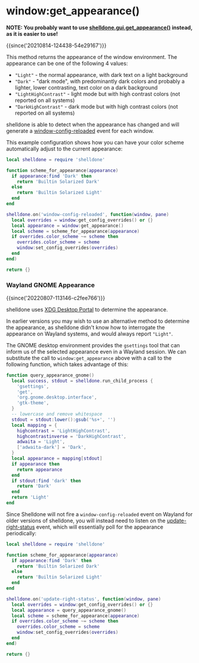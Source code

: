 # window:get_appearance()

**NOTE: You probably want to use [shelldone.gui.get_appearance()](../shelldone.gui/get_appearance.md) instead, as it is easier to use!**

{{since('20210814-124438-54e29167')}}

This method returns the appearance of the window environment.  The appearance
can be one of the following 4 values:

* `"Light"` - the normal appearance, with dark text on a light background
* `"Dark"` - "dark mode", with predominantly dark colors and probably a lighter, lower contrasting, text color on a dark background
* `"LightHighContrast"` - light mode but with high contrast colors (not reported on all systems)
* `"DarkHighContrast"` - dark mode but with high contrast colors (not reported on all systems)

shelldone is able to detect when the appearance has changed and will generate a
[window-config-reloaded](../window-events/window-config-reloaded.md) event for
each window.

This example configuration shows how you can have your color scheme
automatically adjust to the current appearance:

```lua
local shelldone = require 'shelldone'

function scheme_for_appearance(appearance)
  if appearance:find 'Dark' then
    return 'Builtin Solarized Dark'
  else
    return 'Builtin Solarized Light'
  end
end

shelldone.on('window-config-reloaded', function(window, pane)
  local overrides = window:get_config_overrides() or {}
  local appearance = window:get_appearance()
  local scheme = scheme_for_appearance(appearance)
  if overrides.color_scheme ~= scheme then
    overrides.color_scheme = scheme
    window:set_config_overrides(overrides)
  end
end)

return {}
```

### Wayland GNOME Appearance

{{since('20220807-113146-c2fee766')}}

shelldone uses [XDG Desktop
Portal](https://flatpak.github.io/xdg-desktop-portal/) to determine the
appearance.

In earlier versions you may wish to use an alternative method to determine the
appearance, as shelldone didn't know how to interrogate the appearance on Wayland
systems, and would always report `"Light"`.

The GNOME desktop environment provides the `gsettings` tool that can
inform us of the selected appearance even in a Wayland session. We can
substitute the call to `window:get_appearance` above with a call to the
following function, which takes advantage of this:

```lua
function query_appearance_gnome()
  local success, stdout = shelldone.run_child_process {
    'gsettings',
    'get',
    'org.gnome.desktop.interface',
    'gtk-theme',
  }
  -- lowercase and remove whitespace
  stdout = stdout:lower():gsub('%s+', '')
  local mapping = {
    highcontrast = 'LightHighContrast',
    highcontrastinverse = 'DarkHighContrast',
    adwaita = 'Light',
    ['adwaita-dark'] = 'Dark',
  }
  local appearance = mapping[stdout]
  if appearance then
    return appearance
  end
  if stdout:find 'dark' then
    return 'Dark'
  end
  return 'Light'
end
```

Since Shelldone will not fire a `window-config-reloaded` event on Wayland for
older versions of shelldone, you will instead need to listen on the
[update-right-status](../window-events/update-right-status.md) event, which
will essentially poll for the appearance periodically:

```lua
local shelldone = require 'shelldone'

function scheme_for_appearance(appearance)
  if appearance:find 'Dark' then
    return 'Builtin Solarized Dark'
  else
    return 'Builtin Solarized Light'
  end
end

shelldone.on('update-right-status', function(window, pane)
  local overrides = window:get_config_overrides() or {}
  local appearance = query_appearance_gnome()
  local scheme = scheme_for_appearance(appearance)
  if overrides.color_scheme ~= scheme then
    overrides.color_scheme = scheme
    window:set_config_overrides(overrides)
  end
end)

return {}
```
